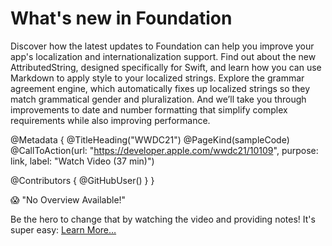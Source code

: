 # What's new in Foundation

Discover how the latest updates to Foundation can help you improve your app's localization and internationalization support. Find out about the new AttributedString, designed specifically for Swift, and learn how you can use Markdown to apply style to your localized strings. Explore the grammar agreement engine, which automatically fixes up localized strings so they match grammatical gender and pluralization. And we’ll take you through improvements to date and number formatting that simplify complex requirements while also improving performance.

@Metadata {
   @TitleHeading("WWDC21")
   @PageKind(sampleCode)
   @CallToAction(url: "https://developer.apple.com/wwdc21/10109", purpose: link, label: "Watch Video (37 min)")

   @Contributors {
      @GitHubUser(<replace this with your GitHub handle>)
   }
}

😱 "No Overview Available!"

Be the hero to change that by watching the video and providing notes! It's super easy:
 [Learn More…](https://wwdcnotes.github.io/WWDCNotes/documentation/wwdcnotes/contributing)
